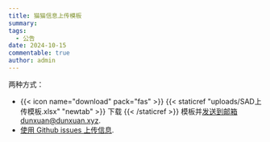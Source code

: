 ```yaml
---
title: 猫猫信息上传模板
summary:
tags:
  - 公告
date: 2024-10-15
commentable: true
author: admin
---
```


两种方式：

- {{< icon name="download" pack="fas" >}} {{< staticref "uploads/SAD上传模板.xlsx" "newtab" >}} 下载 {{< /staticref >}} 模板并[发送到邮箱 dunxuan@dunxuan.xyz](mailto:dunxuan@dunxuan.xyz).
- [使用 Github issues 上传信息](https://github.com/dunxuan/SDYU-animal-DB.github.io/issues/new?assignees=&labels=&projects=&template=%E7%8C%AB%E7%8C%AB%E4%BF%A1%E6%81%AF%E4%B8%8A%E4%BC%A0%E6%A8%A1%E6%9D%BF.md&title=%E5%A7%93%E5%90%8D%EF%BC%9A).
